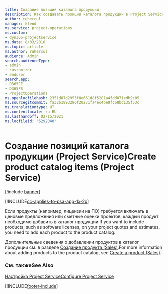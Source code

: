 ```yaml
---
title: Создание позиций каталога продукции
description: Как создавать позиции каталога продукции в Project Service
author: ruhercul
manager: kfend
ms.service: project-operations
ms.custom:
- dyn365-projectservice
ms.date: 8/03/2018
ms.topic: article
ms.author: ruhercul
audience: Admin
search.audienceType:
- admin
- customizer
- enduser
search.app:
- D365CE
- D365PS
- ProjectOperations
ms.openlocfilehash: 2351d87d2953f0e661d8f5281a4fdd071edb9c05
ms.sourcegitcommit: fa32b1893286f20271fa4ec4be8fc68bd135f53c
ms.translationtype: HT
ms.contentlocale: ru-RU
ms.lasthandoff: 02/15/2021
ms.locfileid: "5292040"
---
```

# <a name="create-product-catalog-items-project-service"></a><span data-ttu-id="4f0da-103">Создание позиций каталога продукции (Project Service)</span><span class="sxs-lookup"><span data-stu-id="4f0da-103">Create product catalog items (Project Service)</span></span>

[!include [banner](../includes/psa-now-project-operations.md)]

[!INCLUDE[cc-applies-to-psa-app-1x-2x](../includes/cc-applies-to-psa-app-1x-2x.md)]

<span data-ttu-id="4f0da-104">Если продукты (например, лицензии на ПО) требуется включать в ценовые предложения или сметные оценки проектов, каждый продукт необходимо добавить в каталог продукции.</span><span class="sxs-lookup"><span data-stu-id="4f0da-104">If you want to include products, such as software licenses, on your project quotes and estimates, you need to add each product to the product catalog.</span></span>  
  
 <span data-ttu-id="4f0da-105">Дополнительные сведения о добавлении продуктов в каталог продукции см. в разделе [Создание продукта (Sales)](https://docs.microsoft.com/dynamics365/sales-enterprise/create-product-sales).</span><span class="sxs-lookup"><span data-stu-id="4f0da-105">For more information about adding products to the product catalog, see [Create a product (Sales)](https://docs.microsoft.com/dynamics365/sales-enterprise/create-product-sales).</span></span>  
  
### <a name="see-also"></a><span data-ttu-id="4f0da-106">См. также</span><span class="sxs-lookup"><span data-stu-id="4f0da-106">See Also</span></span>  
 [<span data-ttu-id="4f0da-107">Настройка Project Service</span><span class="sxs-lookup"><span data-stu-id="4f0da-107">Configure Project Service</span></span>](../psa/configure.md)


[!INCLUDE[footer-include](../includes/footer-banner.md)]